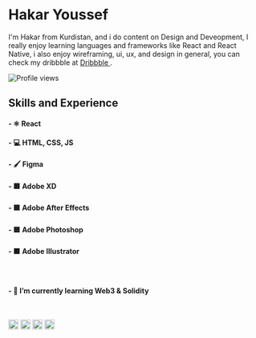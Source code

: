 # Hakar Youssef
I'm Hakar from Kurdistan, and i do content on Design and Deveopment, I really enjoy learning languages and frameworks like React and React Native, i also enjoy wireframing, ui, ux, and design in general, you can check my dribbble at [ Dribbble ](https://dribbble.com/Hakar)  . 

![Profile views](https://gpvc.arturio.dev/HakarYoussef) 


## Skills and Experience
#### - ⚛️ React
#### - 💻 HTML, CSS, JS
#### - 🖌️ Figma 
#### - 🟥 Adobe XD
#### - 🟪 Adobe After Effects
#### - 🟦 Adobe Photoshop
#### - 🟧 Adobe Illustrator

<br/>



#### - 🌱 I’m currently learning Web3 & Solidity 



<br/>

[<img src='https://cdn.jsdelivr.net/npm/simple-icons@3.0.1/icons/github.svg' alt='github' height='20'  >](https://github.com/HakarYoussef)  [<img src='https://cdn.jsdelivr.net/npm/simple-icons@3.0.1/icons/linkedin.svg'  alt='linkedin' height='20' style="color:grey;"  >](https://www.linkedin.com/in/https://www.linkedin.com/in/hakaryusuf//)  [<img src='https://cdn.jsdelivr.net/npm/simple-icons@3.0.1/icons/twitter.svg' alt='twitter' height='20'  >](https://twitter.com/https://twitter.com/hakar_yusuf)  [<img src='https://cdn.jsdelivr.net/npm/simple-icons@3.0.1/icons/dribbble.svg' alt='dribbble' height='20'   >](https://dribbble.com/Hakar)  

